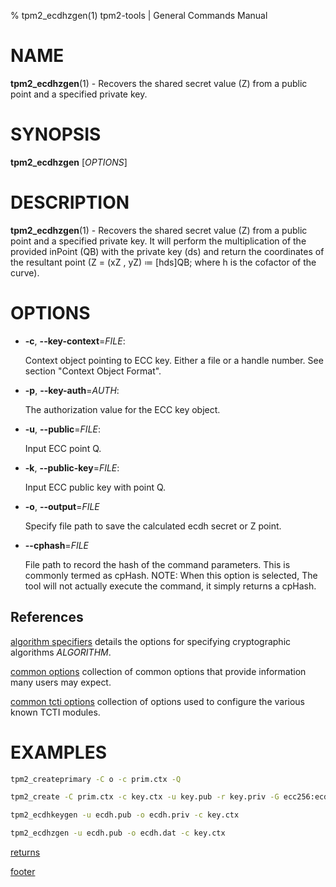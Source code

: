 % tpm2_ecdhzgen(1) tpm2-tools | General Commands Manual

# NAME

**tpm2_ecdhzgen**(1) - Recovers the shared secret value (Z) from a public point
and a specified private key.

# SYNOPSIS

**tpm2_ecdhzgen** [*OPTIONS*]

# DESCRIPTION

**tpm2_ecdhzgen**(1) - Recovers the shared secret value (Z) from a public point
and a specified private key. It will perform the multiplication of the provided
inPoint (QB) with the private key (ds) and return the coordinates of the
resultant point (Z = (xZ , yZ) ≔ [hds]QB; where h is the cofactor of the curve).

# OPTIONS

  * **-c**, **\--key-context**=_FILE_:

    Context object pointing to ECC key.
    Either a file or a handle number. See section "Context Object Format".

  * **-p**, **\--key-auth**=_AUTH_:

    The authorization value for the ECC key object.

  * **-u**, **\--public**=_FILE_:

    Input ECC point Q.

  * **-k**, **\--public-key**=_FILE_:

    Input ECC public key with point Q.

  * **-o**, **\--output**=_FILE_

    Specify file path to save the calculated ecdh secret or Z point.

  * **\--cphash**=_FILE_

    File path to record the hash of the command parameters. This is commonly
    termed as cpHash. NOTE: When this option is selected, The tool will not
    actually execute the command, it simply returns a cpHash.

## References

[algorithm specifiers](common/alg.md) details the options for specifying
cryptographic algorithms _ALGORITHM_.

[common options](common/options.md) collection of common options that provide
information many users may expect.

[common tcti options](common/tcti.md) collection of options used to configure
the various known TCTI modules.

# EXAMPLES

```bash
tpm2_createprimary -C o -c prim.ctx -Q

tpm2_create -C prim.ctx -c key.ctx -u key.pub -r key.priv -G ecc256:ecdh

tpm2_ecdhkeygen -u ecdh.pub -o ecdh.priv -c key.ctx

tpm2_ecdhzgen -u ecdh.pub -o ecdh.dat -c key.ctx
```

[returns](common/returns.md)

[footer](common/footer.md)
